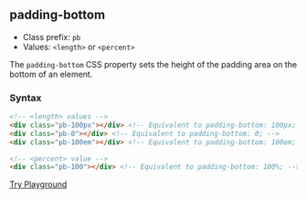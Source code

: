 ## padding-bottom
- Class prefix: `pb`
- Values: `<length>` or `<percent>`

The `padding-bottom` CSS property sets the height of the padding area on the bottom of an element.

### Syntax
```html
<!-- <length> values -->
<div class="pb-100px"></div> <!-- Equivalent to padding-bottom: 100px; -->
<div class="pb-0"></div> <!-- Equivalent to padding-bottom: 0; -->
<div class="pb-100em"></div> <!-- Equivalent to padding-bottom: 100em; -->

<!-- <percent> value -->
<div class="pb-100"></div> <!-- Equivalent to padding-bottom: 100%; -->
```
[Try Playground](../../../demo)

